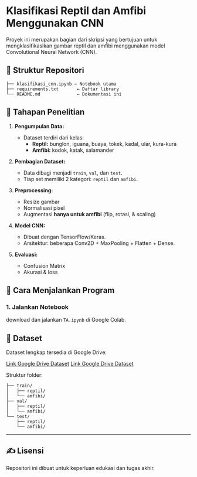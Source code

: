 # Klasifikasi Reptil dan Amfibi Menggunakan CNN

Proyek ini merupakan bagian dari skripsi yang bertujuan untuk mengklasifikasikan gambar reptil dan amfibi menggunakan model Convolutional Neural Network (CNN).

## 📂 Struktur Repositori

```
├── klasifikasi_cnn.ipynb ← Notebook utama
├── requirements.txt       ← Daftar library
└── README.md              ← Dokumentasi ini
```

## 📌 Tahapan Penelitian

1. **Pengumpulan Data:**
   - Dataset terdiri dari  kelas:
     - **Reptil:** bunglon, iguana, buaya, tokek, kadal, ular, kura-kura
     - **Amfibi:** kodok, katak, salamander

2. **Pembagian Dataset:**
   - Data dibagi menjadi `train`, `val`, dan `test`.
   - Tiap set memiliki 2 kategori: `reptil` dan `amfibi`.

3. **Preprocessing:**
   - Resize gambar
   - Normalisasi pixel
   - Augmentasi **hanya untuk amfibi** (flip, rotasi, & scaling)

4. **Model CNN:**
   - Dibuat dengan TensorFlow/Keras.
   - Arsitektur: beberapa Conv2D + MaxPooling + Flatten + Dense.

5. **Evaluasi:**
   - Confusion Matrix
   - Akurasi & loss
   

## 🚀 Cara Menjalankan Program

### 1. Jalankan Notebook
download dan jalankan `TA.ipynb` di Google Colab.

## 📁 Dataset

Dataset lengkap tersedia di Google Drive:

[Link Google Drive Dataset](https://drive.google.com/drive/folders/1nWvslXXB3hvEI2qZeDzq-tB6Xal15J-q?usp=drive_link)
[Link Google Drive Dataset](https://drive.google.com/drive/folders/1jbI_CygNIB5ppGxt3Guiku52L5kudFJI?usp=sharing)

Struktur folder:
```
├── train/
│   ├── reptil/
│   └── amfibi/
├── val/
│   ├── reptil/
│   └── amfibi/
└── test/
    ├── reptil/
    └── amfibi/
```

---

## ✍️ Lisensi
Repositori ini dibuat untuk keperluan edukasi dan tugas akhir.
